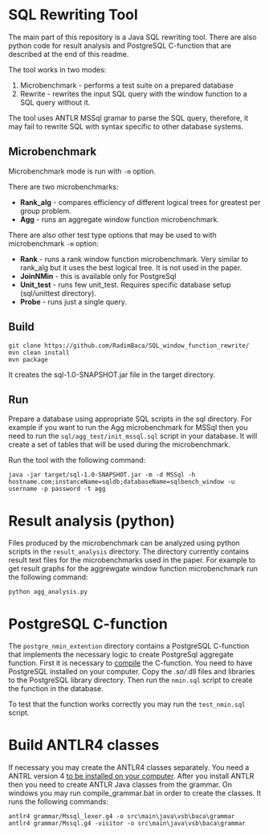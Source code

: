 # SQL Rewriting Tool

The main part of this repository is a Java SQL rewriting tool. There are also python code for result analysis and PostgreSQL C-function that are described at the end of this readme. 

The tool works in two modes:
1. Microbenchmark - performs a test suite on a prepared database
2. Rewrite - rewrites the input SQL query with the window function to a SQL query without it.

The tool uses ANTLR MSSql gramar to parse the SQL query, therefore, it may fail to rewrite SQL with syntax specific to other database systems.

## Microbenchmark

Microbenchmark mode is run with `-m` option.

There are two microbenchmarks:
- **Rank_alg** - compares efficiency of different logical trees for greatest per group problem.
- **Agg** - runs an aggregate window function microbenchmark.

There are also other test type options that may be used to with microbenchmark `-m` option:
- **Rank** - runs a rank window function microbenchmark. Very similar to rank_alg but it uses the best logical tree. It is not used in the paper.
- **JoinNMin** - this is available only for PostgreSql 
- **Unit_test** - runs few unit_test. Requires specific database setup (sql/unittest directory).
- **Probe** - runs just a single query.


## Build 

```shell
git clone https://github.com/RadimBaca/SQL_window_function_rewrite/
mvn clean install
mvn package
```

It creates the sql-1.0-SNAPSHOT.jar file in the target directory.

## Run 

Prepare a database using appropriate SQL scripts in the sql directory. For example if you want to run the Agg microbenchmark for MSSql then you need to run the `sql/agg_test/init_mssql.sql` script in your database. It will create a set of tables that will be used during the microbenchmark.

Run the tool with the following command:

```shell
java -jar target/sql-1.0-SNAPSHOT.jar -m -d MSSql -h hostname.com;instanceName=sqldb;databaseName=sqlbench_window -u username -p password -t agg
```

# Result analysis (python)

Files produced by the microbenchmark can be analyzed using python scripts in the `result_analysis` directory. 
The directory currently contains result text files for the microbenchmarks used in the paper. 
For example to get result graphs for the aggrewgate window function microbenchmark run the following command:

```shell
python agg_analysis.py
```

# PostgreSQL C-function

The `postgre_nmin_extention` directory contains a PostgreSQL C-function that implements the necessary logic to create PostgreSql aggregate function.
First it is necessary to [compile](https://www.postgresql.org/docs/current/xfunc-c.html) the C-function. 
You need to have PostgreSQL installed on your computer. 
Copy the *.so/*.dll files and libraries to the PostgreSQL library directory. 
Then run the `nmin.sql` script to create the function in the database.

To test that the function works correctly you may run the `test_nmin.sql` script.

# Build ANTLR4 classes

If necessary you may create the ANTLR4 classes separately.
You need a ANTRL version 4 [to be installed on your computer](https://github.com/antlr/antlr4/blob/master/doc/getting-started.md). 
After you install ANTLR then you need to create ANTLR Java classes from the grammar. On windows you may run compile_grammar.bat in order to create the classes. It runs the following commands:

```shell
antlr4 grammar/Mssql_lexer.g4 -o src\main\java\vsb\baca\grammar 
antlr4 grammar/Mssql.g4 -visitor -o src\main\java\vsb\baca\grammar
```

